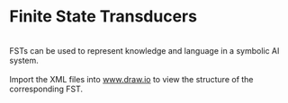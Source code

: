 # Finite State Transducers

<br> FSTs can be used to represent knowledge and language in a symbolic AI system. </br>
<br> Import the XML files into www.draw.io to view the structure of the corresponding FST.</br>
